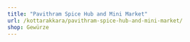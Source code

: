 ```yaml
---
title: "Pavithram Spice Hub and Mini Market"
url: /kottarakkara/pavithram-spice-hub-and-mini-market/
shop: Gewürze
---
```

